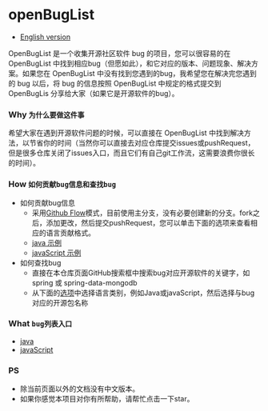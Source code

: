 # openBugList
* [English version](./README_EN.md)


OpenBugList 是一个收集开源社区软件 bug 的项目，您可以很容易的在 OpenBugList 中找到相应bug（但愿如此），和它对应的版本、问题现象、解决方案。如果您在 OpenBugList 中没有找到您遇到的bug，我希望您在解决完您遇到的 bug 以后，将 bug 的信息按照 OpenBugList 中规定的格式提交到 OpenBugLis 分享给大家（如果它是开源软件的bug）。


### Why `为什么要做这件事`
希望大家在遇到开源软件问题的时候，可以直接在 OpenBugList 中找到解决方法，以节省你的时间（当然你可以直接去对应仓库提交issues或pushRequest，但是很多仓库关闭了issues入口，而且它们有自己git工作流，这需要浪费你很长的时间）。


### How `如何贡献bug信息和查找bug`
* 如何贡献bug信息
    * 采用[Github Flow](https://guides.github.com/introduction/flow/)模式，目前使用主分支，没有必要创建新的分支。fork之后，添加更改，然后提交pushRequest，您可以单击下面的选项来查看相应的语言贡献格式。
    * [java 示例](./java/EXAMPLE.md)
    * [javaScript 示例](./javaScript/EXAMPLE.md)
* 如何查找bug
    * 直接在本仓库页面GitHub搜索框中搜索bug对应开源软件的关键字，如 spring 或 spring-data-mongodb
    * 从下面的[选项](#what)中选择语言类别，例如Java或javaScript，然后选择与bug对应的开源包名称


### What `bug列表入口`
* [java](./java/HOME.md)
* [javaScript](./javaScript/HOME.md)
<span id="what"/>


### PS
* 除当前页面以外的文档没有中文版本。
* 如果你感觉本项目对你有所帮助，请帮忙点击一下star。
